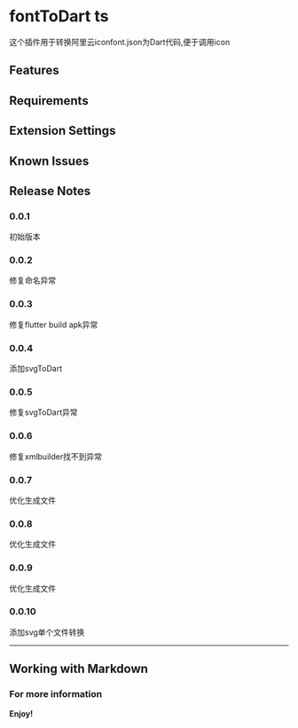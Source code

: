 # fontToDart ts

这个插件用于转换阿里云iconfont.json为Dart代码,便于调用icon

## Features


## Requirements


## Extension Settings


## Known Issues



## Release Notes


### 0.0.1

初始版本


### 0.0.2

修复命名异常
### 0.0.3

修复flutter build apk异常

### 0.0.4

添加svgToDart

### 0.0.5

修复svgToDart异常

### 0.0.6

修复xmlbuilder找不到异常

### 0.0.7

优化生成文件

### 0.0.8

优化生成文件

### 0.0.9

优化生成文件

### 0.0.10

添加svg单个文件转换

-----------------------------------------------------------------------------------------------------------

## Working with Markdown


### For more information


**Enjoy!**
